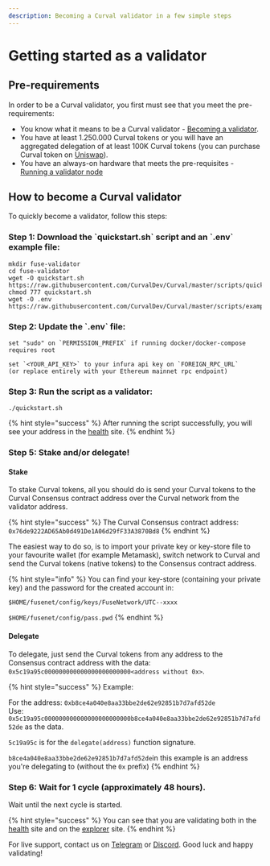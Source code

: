 ```yaml
---
description: Becoming a Curval validator in a few simple steps
---
```


# Getting started as a validator

## Pre-requirements

In order to be a Curval validator, you first must see that you meet the pre-requirements:

- You know what it means to be a Curval validator - [Becoming a validator](how-to-become-a-validator.md#what-it-means-to-be-a-validator).
- You have at least 1.250.000 Curval tokens or you will have an aggregated delegation of at least 100K Curval tokens \(you can purchase Curval token on [Uniswap](https://uniswap.exchange/swap/0x970b9bb2c0444f5e81e9d0efb84c8ccdcdcaf84d)\).
- You have an always-on hardware that meets the pre-requisites - [Running a validator node](run-your-own-validator.md#pre-requisites)

## How to become a Curval validator

To quickly become a validator, follow this steps:

### Step 1: Download the \`quickstart.sh\` script and an \`.env\` example file:

```text
mkdir fuse-validator
cd fuse-validator
wget -O quickstart.sh https://raw.githubusercontent.com/CurvalDev/Curval/master/scripts/quickstart.sh
chmod 777 quickstart.sh
wget -O .env https://raw.githubusercontent.com/CurvalDev/Curval/master/scripts/examples/.env.validator.example
```

### Step 2: Update the \`.env\` file:

```text
set "sudo" on `PERMISSION_PREFIX` if running docker/docker-compose requires root

set `<YOUR_API_KEY>` to your infura api key on `FOREIGN_RPC_URL`
(or replace entirely with your Ethereum mainnet rpc endpoint)
```

### Step 3: Run the script as a validator:

```text
./quickstart.sh
```

{% hint style="success" %}
After running the script successfully, you will see your address in the [health](https://status.Curvalscan.org/) site.
{% endhint %}

### Step 5: Stake and/or delegate!

#### Stake

To stake Curval tokens, all you should do is send your Curval tokens to the Curval Consensus contract address over the Curval network from the validator address.

{% hint style="success" %}
The Curval Consensus contract address: `0x76de9222AD65Ab0d491De1A06d29fF33A3870Bd8`
{% endhint %}

The easiest way to do so, is to import your private key or key-store file to your favourite wallet \(for example Metamask\), switch network to Curval and send the Curval tokens \(native tokens\) to the Consensus contract address.

{% hint style="info" %}
You can find your key-store \(containing your private key\) and the password for the created account in:

`$HOME/fusenet/config/keys/FuseNetwork/UTC--xxxx`

`$HOME/fusenet/config/pass.pwd`
{% endhint %}

#### Delegate

To delegate, just send the Curval tokens from any address to the Consensus contract address with the data: `0x5c19a95c000000000000000000000000<address without 0x>`.

{% hint style="success" %}
Example:

For the address: `0xb8ce4a040e8aa33bbe2de62e92851b7d7afd52de`  
Use: `0x5c19a95c000000000000000000000000b8ce4a040e8aa33bbe2de62e92851b7d7afd52de` as the data.

`5c19a95c` is for the `delegate(address)` function signature.

`b8ce4a040e8aa33bbe2de62e92851b7d7afd52de`in this example is an address you're delegating to \(without the `0x` prefix\)
{% endhint %}

### Step 6: Wait for 1 cycle \(approximately 48 hours\).

Wait until the next cycle is started.

{% hint style="success" %}
You can see that you are validating both in the [health](https://status.Curvalscan.org/) site and on the [explorer](https://Curvalscan.org) site.
{% endhint %}

For live support, contact us on [Telegram](https://t.me/) or [Discord](https://discord.gg/). Good luck and happy validating!
